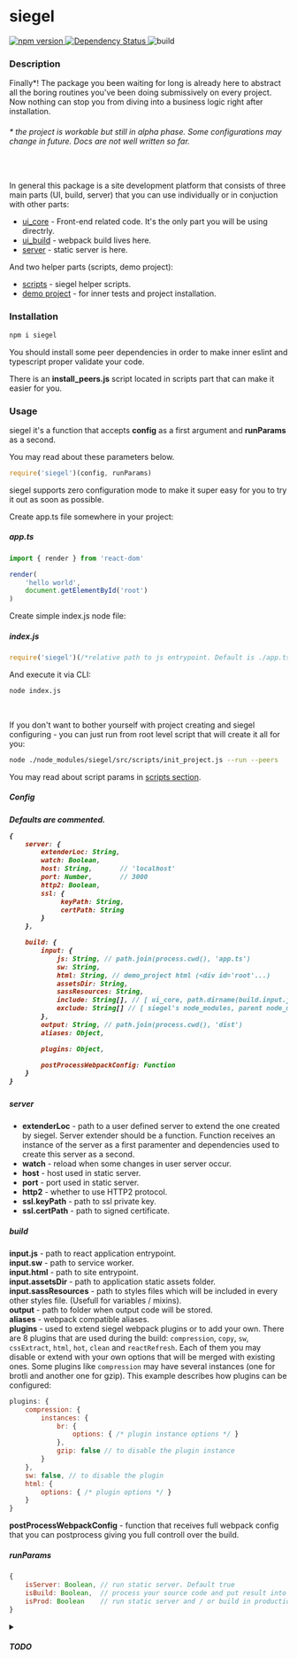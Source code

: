 # siegel

<a href='https://badge.fury.io/js/siegel'>
    <img src='https://badge.fury.io/js/siegel.svg' alt='npm version' />
</a>

<a href='https://david-dm.org/cybercookie/siegel'>
    <img src='https://david-dm.org/cybercookie/siegel.svg' alt='Dependency Status' />
</a>

<a>
    <img src='https://github.com/cybercookie/siegel/workflows/build/badge.svg' alt='build' />
</a>



<h3>Description</h3>
Finally*! The package you been waiting for long is already here to abstract all the boring routines you've been doing submissively on every project. Now nothing can stop you from diving into a business logic right after installation.
<h6>* the project is workable but still in alpha phase. Some configurations may change in future. Docs are not well written so far.</h6><br />

In general this package is a site development platform that consists of three main parts (UI, build, server) that you can use individually or in conjuction with other parts:
- [ui_core](https://github.com/CyberCookie/siegel/tree/master/src/ui_core) - Front-end related code. It's the only part you will be using directrly.
- [ui_build](https://github.com/CyberCookie/siegel/tree/master/src/ui_build) - webpack build lives here.
- [server](https://github.com/CyberCookie/siegel/tree/master/src/server) - static server is here.

And two helper parts (scripts, demo project):
- [scripts](https://github.com/CyberCookie/siegel/tree/master/src/scripts) - siegel helper scripts.
- [demo project](https://github.com/CyberCookie/siegel/tree/master/demo_app) - for inner tests and project installation.


<h3>Installation</h3>

```sh
npm i siegel
```

You should install some peer dependencies in order to make inner eslint and typescript proper validate your code.

There is an __install_peers.js__ script located in scripts part that can make it easier for you.

<h3>Usage</h3>
siegel it's a function that accepts <b>config</b> as a first argument and <b>runParams</b> as a second.

You may read about these parameters below.

```js
require('siegel')(config, runParams)
```

siegel supports zero configuration mode to make it super easy for you to try it out as soon as possible.

Create app.ts file somewhere in your project:
<h5>app.ts</h5>

```ts
import { render } from 'react-dom'

render(
    'hello world',
    document.getElementById('root')
)
```

Create simple index.js node file: 
<h5>index.js</h5>

```js
require('siegel')(/*relative path to js entrypoint. Default is ./app.ts*/)
```

And execute it via CLI:

```sh
node index.js
```

<br />

If you don't want to bother yourself with project creating and siegel configuring - you can just run from root level script that will create it all for you:

```sh
node ./node_modules/siegel/src/scripts/init_project.js --run --peers
```

You may read about script params in [scripts section](https://github.com/CyberCookie/siegel/tree/master/src/scripts).

<h5>Config<h5>
Defaults are commented.

```js
{
    server: {
        extenderLoc: String,
        watch: Boolean,
        host: String,       // 'localhost'
        port: Number,       // 3000
        http2: Boolean,
        ssl: {
             keyPath: String,
             certPath: String
        }
    },

    build: {
        input: {
            js: String, // path.join(process.cwd(), 'app.ts')
            sw: String,
            html: String, // demo_project html (<div id='root'...)
            assetsDir: String,
            sassResources: String,
            include: String[], // [ ui_core, path.dirname(build.input.js) ]
            exclude: String[] // [ siegel's node_modules, parent node_modules ]
        },
        output: String, // path.join(process.cwd(), 'dist')
        aliases: Object,

        plugins: Object,

        postProcessWebpackConfig: Function
    }
}
```

##### server
- __extenderLoc__ - path to a user defined server to extend the one created by siegel. Server extender should be a function. Function receives an instance of the server as a first paramenter and dependencies used to create this server as a second.
- __watch__ - reload when some changes in user server occur.
- __host__ - host used in static server.
- __port__ - port used in static server.
- __http2__ - whether to use HTTP2 protocol.
- __ssl.keyPath__ - path to ssl private key.
- __ssl.certPath__ - path to signed certificate.

##### build
__input.js__ - path to react application entrypoint.\
__input.sw__ - path to service worker.\
__input.html__ - path to site entrypoint.\
__input.assetsDir__ - path to application static assets folder.\
__input.sassResources__ - path to styles files which will be included in every other styles file. (Usefull for variables / mixins).\
__output__ - path to folder when output code will be stored.\
__aliases__ - webpack compatible aliases.\
__plugins__ - used to extend siegel webpack plugins or to add your own. There are 8 plugins that are used during the build: `compression`, `copy`, `sw`, `cssExtract`, `html`, `hot`, `clean` and `reactRefresh`. Each of them you may disable or extend with your own options that will be merged with existing ones. Some plugins like `compression` may have several instances (one for brotli and another one for gzip). This example describes how plugins can be configured:

```js
plugins: {
    compression: {
        instances: {
            br: {
                options: { /* plugin instance options */ }
            },
            gzip: false // to disable the plugin instance
        }
    },
    sw: false, // to disable the plugin
    html: {
        options: { /* plugin options */ }
    }
}
```

__postProcessWebpackConfig__ - function that receives full webpack config that you can postprocess giving you full controll over the build.

##### runParams

```js
{
    isServer: Boolean, // run static server. Default true
    isBuild: Boolean,  // process your source code and put result into output folder. Default true
    isProd: Boolean    // run static server and / or build in production mode. Default false
}
```

<details>
<summary><h5>TODO</h5></summary>
    <ul>Still plenty of work to do in order to make it more flexible and easier to setup. To bring as more optional cool features as possible!
        <li><ul><b>server</b>
            <li>Compatible HTTP1 and HTTP2 static server</li>
            <li>Watch for user server changes recursively</li>
            <li>SEO for crawlers (pages prebuild or build on the fly)</li>
            <li>Isomorphic API</li>
        </ul></li>
        <li><ul><b>ui_build</b>
            <li>ES modules</li>
            <li>Nice way to configure modules</li>
            <li>Separate styles for different media query</li>
            <li>Contribute to the <b>iconfont-webpack-plugin</b> in order to add woff2 support and fix a problem with different contenthash from build to build</li>
            <li>Generate code documentation from TS</li>
        </ul></li>
        <li><ul><b>ui_core</b>
            <li>Prebuild</li>
            <li>PWA</li>
            <li>SEO by updating meta tags on page render</li>
            <li>Resolve TODOs</li>
            <li>Add typization to redux and signalR</li>
            <li>React Native</li>
        </ul></li>
        <li><ul><b>scripts</b>
            <li>Add npm packages update script</li>
            <li>Single command with subcommands</li>
            <li>Move to .bin</li>
            <li>Replace bash commands with node solutions</li>
        </ul></li>
        <li><ul><b>siegel in general</b>
            <li>Get rid of peer dependencies</li>
            <li>Less dependencies</li>
            <li>Better documentation</li>
            <li>Test coverage</li>
            <li>Use as global</li>
            <li>...</li>
            <li>GUI to build complex websites just by dragging components onto a page. GUI to tight it all to DB. Eventually - site builder that powerfull to build your own site builder :)</li>
        </ul></li>
    </ul>
</details>